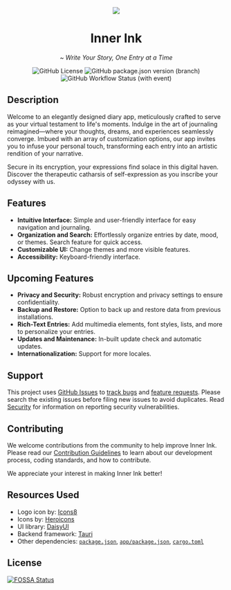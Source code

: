 <div align='center'>
  <img src='./src/backend/icons/128x128.png' align='middle' />

# Inner Ink

  <p><i>~ Write Your Story, One Entry at a Time</i></p>

  <img alt="GitHub License" src="https://img.shields.io/github/license/knownasnaffy/inner-ink?style=for-the-badge">
  <img alt="GitHub package.json version (branch)" src="https://img.shields.io/github/package-json/v/knownasnaffy/inner-ink/main?style=for-the-badge&label=version">
  <img alt="GitHub Workflow Status (with event)" src="https://img.shields.io/github/actions/workflow/status/knownasnaffy/inner-ink/ci.yml?style=for-the-badge&label=CI">
</div>

## Description

Welcome to an elegantly designed diary app, meticulously crafted to serve as your virtual testament to life's moments. Indulge in the art of journaling reimagined—where your thoughts, dreams, and experiences seamlessly converge. Imbued with an array of customization options, our app invites you to infuse your personal touch, transforming each entry into an artistic rendition of your narrative.

Secure in its encryption, your expressions find solace in this digital haven. Discover the therapeutic catharsis of self-expression as you inscribe your odyssey with us.

## Features

-   **Intuitive Interface:** Simple and user-friendly interface for easy navigation and journaling.
-   **Organization and Search:** Effortlessly organize entries by date, mood, or themes. Search feature for quick access.
-   **Customizable UI:** Change themes and more visible features.
-   **Accessibility:** Keyboard-friendly interface.

## Upcoming Features

-   **Privacy and Security:** Robust encryption and privacy settings to ensure confidentiality.
-   **Backup and Restore:** Option to back up and restore data from previous installations.
-   **Rich-Text Entries:** Add multimedia elements, font styles, lists, and more to personalize your entries.
-   **Updates and Maintenance:** In-built update check and automatic updates.
-   **Internationalization:** Support for more locales.

## Support

This project uses [GitHub Issues](https://github.com/knownasnaffy/inner-ink/issues) to [track bugs](CONTRIBUTING.md#reporting-bugs) and [feature requests](CONTRIBUTING.md#suggesting-enhancements). Please search the existing issues before filing new issues to avoid duplicates.
Read [Security](./SECURITY.md) for information on reporting security vulnerabilities.

## Contributing

We welcome contributions from the community to help improve Inner Ink. Please read our [Contribution Guidelines](CONTRIBUTING.md) to learn about our development process, coding standards, and how to contribute.

We appreciate your interest in making Inner Ink better!

## Resources Used

-   Logo icon by: [Icons8](https://icons8.com/)
-   Icons by: [Heroicons](https://heroicons.com/)
-   UI library: [DaisyUI](https://daisyui.com/)
-   Backend framework: [Tauri](https://tauri.app/)
-   Other dependencies: [`package.json`](./package.json), [`app/package.json`](./app/package.json), [`cargo.toml`](./src/backend/Cargo.toml)

## License

[![FOSSA Status](https://app.fossa.com/api/projects/git%2Bgithub.com%2Fknownasnaffy%2Finner-ink.svg?type=large&issueType=license)](https://app.fossa.com/projects/git%2Bgithub.com%2Fknownasnaffy%2Finner-ink?ref=badge_large&issueType=license)
